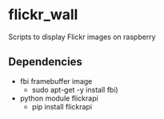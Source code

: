 # flickr_wall
Scripts to display Flickr images on raspberry

## Dependencies
* fbi framebuffer image
  * sudo apt-get -y install fbi)
* python module flickrapi
  * pip install flickrapi
